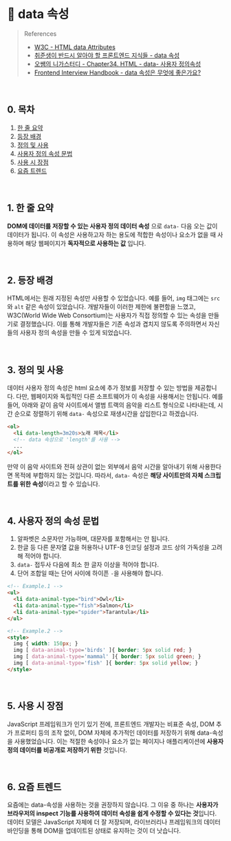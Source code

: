 # 📒 data 속성

> References
> - [W3C - HTML data Attributes](https://www.w3schools.com/tags/att_global_data.asp)
> - [취준생이 반드시 알아야 할 프론트엔드 지식들 - data 속성](https://github.com/baeharam/Must-Know-About-Frontend/blob/main/Notes/html/data.md)
> - [오쌤의 니가스터디 - Chapter34. HTML - data- 사용자 정의속성](https://www.youtube.com/watch?v=xXN2jMb0eCg)
> - [Frontend Interview Handbook - data 속성은 무엇에 좋은가요?](https://www.frontendinterviewhandbook.com/kr/html-questions/#data-%EC%86%8D%EC%84%B1%EC%9D%80-%EB%AC%B4%EC%97%87%EC%97%90-%EC%A2%8B%EC%9D%80%EA%B0%80%EC%9A%94)

<br/>

## 0. 목차
<!-- no toc -->
1. [한 줄 요약](#1-한-줄-요약)
2. [등장 배경](#2-등장-배경)
3. [정의 및 사용](#3-정의-및-사용)
4. [사용자 정의 속성 문법](#4-사용자-정의-속성-문법)
5. [사용 시 장점](#5-사용-시-장점)
6. [요즘 트렌드](#6-요즘-트렌드)

<br/>

## 1. 한 줄 요약

**DOM에 데이터를 저장할 수 있는 사용자 정의 데이터 속성** 으로 `data-` 다음 오는 값이 데이터가 됩니다. 이 속성은 사용하고자 하는 용도에 적합한 속성이나 요소가 없을 때 사용하며 해당 웹페이지가 **독자적으로 사용하는 값** 입니다.

<br/>

## 2. 등장 배경

HTML에서는 원래 지정된 속성만 사용할 수 있었습니다. 예를 들어, `img` 태그에는 `src`와 `alt` 같은 속성이 있었습니다. 개발자들이 이러한 제한에 불편함을 느꼈고, W3C(World Wide Web Consortium)는 사용자가 직접 정의할 수 있는 속성을 만들기로 결정했습니다. 이를 통해 개발자들은 기존 속성과 겹치지 않도록 주의하면서 자신들의 사용자 정의 속성을 만들 수 있게 되었습니다.

<br/>

## 3. 정의 및 사용

데이터 사용자 정의 속성은 html 요소에 추가 정보를 저장할 수 있는 방법을 제공합니다. 다만, 웹페이지와 독립적인 다른 소프트웨어가 이 속성을 사용해서는 안됩니다. 예를 들어, 아래와 같이 음악 사이트에서 앨범 트랙의 음악을 리스트 형식으로 나타내는데, 시간 순으로 정렬하기 위해 `data-` 속성으로 재생시간을 삽입한다고 하겠습니다.

```html
<ol>
  <li data-length=3m20s>노래 제목</li>
  <!-- data 속성으로 'length'를 사용 -->
  ...
</ol>
```

만약 이 음악 사이트와 전혀 상관이 없는 외부에서 음악 시간을 알아내기 위해 사용한다면 목적에 부합하지 않는 것입니다. 따라서, `data-` 속성은 **해당 사이트만의 자체 스크립트를 위한 속성**이라고 할 수 있습니다.

<br/>

## 4. 사용자 정의 속성 문법

1. 알파벳은 소문자만 가능하며, 대문자를 포함해서는 안 됩니다.
2. 한글 등 다른 문자열 값을 허용하나 UTF-8 인코딩 설정과 코드 상의 가독성을 고려해 적어야 합니다.
3. `data-` 접두사 다음에 최소 한 글자 이상을 적어야 합니다.
4. 단어 조합일 때는 단어 사이에 하이픈 `-`을 사용해야 합니다.

```html
<!-- Example.1 -->
<ul>
  <li data-animal-type="bird">Owl</li>
  <li data-animal-type="fish">Salmon</li>
  <li data-animal-type="spider">Tarantula</li>
</ul>
```

```html
<!-- Example.2 -->
<style>
  img { width: 150px; }
  img [ data-animal-type='birds' ]{ border: 5px solid red; }
  img [ data-animal-type='mammal' ]{ border: 5px solid green; }
  img [ data-animal-type='fish' ]{ border: 5px solid yellow; }
</style>
```

<br/>

## 5. 사용 시 장점

JavaScript 프레임워크가 인기 있기 전에, 프론트엔드 개발자는 비표준 속성, DOM 추가 프로퍼티 등의 조작 없이, DOM 자체에 추가적인 데이터를 저장하기 위해 data-속성을 사용했었습니다. 이는 적절한 속성이나 요소가 없는 페이지나 애플리케이션에 **사용자 정의 데이터를 비공개로 저장하기 위한** 것입니다.

<br/>

## 6. 요즘 트렌드

요즘에는 data-속성을 사용하는 것을 권장하지 않습니다. 그 이유 중 하나는 **사용자가 브라우저의 inspect 기능를 사용하여 데이터 속성을 쉽게 수정할 수 있다는 것**입니다. 데이터 모델은 JavaScript 자체에 더 잘 저장되며, 라이브러리나 프레임워크의 데이터 바인딩을 통해 DOM을 업데이트된 상태로 유지하는 것이 더 낫습니다.
